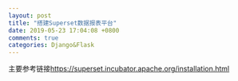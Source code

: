 ```yaml
---
layout: post
title: "搭建Superset数据报表平台"
date: 2019-05-23 17:04:08 +0800
comments: true
categories: Django&Flask
---
```

主要参考链接<https://superset.incubator.apache.org/installation.html>
